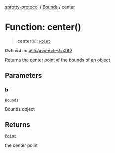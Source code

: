 
[sprotty-protocol](../globals) / [Bounds](../Namespace.Bounds) / center

# Function: center()

> **center**(`b`): [`Point`](../Interface.Point)

Defined in: [utils/geometry.ts:289](https://github.com/eclipse-sprotty/sprotty/blob/f9b2433481cc27a1ac0c92d525a92039ae7f6c76/packages/sprotty-protocol/src/utils/geometry.ts#L289)

Returns the center point of the bounds of an object

## Parameters

### b

[`Bounds`](../Interface.Bounds)

Bounds object

## Returns

[`Point`](../Interface.Point)

the center point
